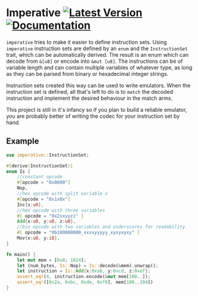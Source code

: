 # Imperative [![Latest Version]][crates.io] [![Documentation]][docs.rs]

[Documentation]: https://img.shields.io/badge/docs.rs-rustdoc-green
[Latest Version]: https://img.shields.io/crates/v/imperative_rs.svg
[docs.rs]: https://docs.rs/imperative-rs/
[crates.io]: https://crates.io/crates/imperative-rs

`imperative` tries to make it easier to define instruction sets. Using `imperative` 
instruction sets are defined by an `enum` and the `InstructionSet` trait, which can
be automatically derived. The result is an enum which can decode from `&[u8]` or encode
into `&mut [u8]`. The instructions can be of variable length and can contain multiple
variables of whatever type, as long as they can be parsed from binary or hexadecimal
integer strings.

Instruction sets created this way can be used to write emulators. When the instruction
set is defined, all that's left to do is to `match` the decoded instruction and implement
the desired behaviour in the match arms.

This project is still in it's infancy so if you plan to build a reliable emulator, you
are probably better of writing the codec for your instruction set by hand. 

## Example

```rust
use imperative::InstructionSet;

#[derive(InstructionSet)]
enum Is {
    //constant opcode
    #[opcode = "0x0000"]
    Nop,
    //hex opcode with split variable x
    #[opcode = "0x1x0x"]
    Inc{x:u8},
    //hex opcode with three variables
    #[ opcode = "0x2xxyyzz" ]
    Add{x:u8, y:u8, z:u8},
    //bin opcode with two variables and underscores for readability
    #[ opcode = "0b100000000_xxxxyyyyy_xyxyxyxy" ]
    Mov{x:u8, y:i8},
}

fn main() {
    let mut mem = [0u8; 1024];
    let (num_bytes, Is::Nop) = Is::decode(&mem).unwrap();
    let instruction = Is::Add{x:0xab, y:0xcd, z:0xef};
    assert_eq!(4, instruction.encode(&mut mem[100..]);
    assert_eq!([0x2a, 0xbc, 0xde, 0xf0], mem[100..104])
}
```
